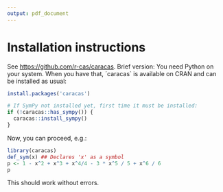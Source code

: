```yaml
---
output: pdf_document
---
```


# Installation instructions

See <https://github.com/r-cas/caracas>. Brief version:
You need Python on your system. When you have that, ´caracas` is available on CRAN and can be installed as usual:

```r
install.packages('caracas')

# If SymPy not installed yet, first time it must be installed:
if (!caracas::has_sympy()) {
  caracas::install_sympy() 
}
```

Now, you can proceed, e.g.:

```r
library(caracas)
def_sym(x) ## Declares 'x' as a symbol
p <- 1 - x^2 + x^3 + x^4/4 - 3 * x^5 / 5 + x^6 / 6
p
```

This should work without errors.

